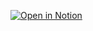 [![Open in Notion](https://img.shields.io/badge/Open%20in-Notion-black?style=for-the-badge&logo=notion)]([https://www.notion.so/your-notion-link](https://www.notion.so/Design-Patterns-201d170870cf80aaae6feeaad8127e05))
